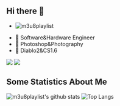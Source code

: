 ## Hi there 👋
+ ![m3u8playlist](https://komarev.com/ghpvc/?username=m3u8playlist)

- 🔭 Software&Hardware Engineer
- 🌱 Photoshop&Photography
- 👯 Diablo2&CS1.6

![](https://img.shields.io/badge/Twitter-1DA1F2?style=for-the-badge&logo=twitter&logoColor=white)
[<img src="https://img.shields.io/badge/Twitter-1DA1F2?style=for-the-badge&logo=twitter&logoColor=white">](https://x.com/moonzju/)
  
## Some Statistics About Me
![m3u8playlist's github stats](https://github-readme-stats.vercel.app/api?username=m3u8playlist) ![Top Langs](https://github-readme-stats.vercel.app/api/top-langs/?username=m3u8playlist)






